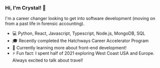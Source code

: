 ### Hi, I'm Crystal! 👋

I'm a career changer looking to get into software development (moving on from a past life in forensic accounting).

- 💻 Python, React, Javascript, Typescript, Node.js, MongoDB, SQL
- 🎓 Recently completed the Hatchways Career Accelerator Program
- 🌱 Currently learning more about front-end development!
- ⚡ Fun fact: I spent half of 2021 exploring West Coast USA and Europe. Always excited to talk about travel!
<!--
**cl-codes/cl-codes** is a ✨ _special_ ✨ repository because its `README.md` (this file) appears on your GitHub profile.

Here are some ideas to get you started:

- 🔭 I’m currently working on ...
- 🌱 I’m currently learning ...
- 👯 I’m looking to collaborate on ...
- 🤔 I’m looking for help with ...
- 💬 Ask me about ...
- 📫 How to reach me: ...
- 😄 Pronouns: ...
- ⚡ Fun fact: ...
-->
